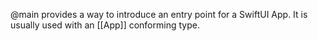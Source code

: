 @main provides a way to introduce an entry point for a SwiftUI App. It is usually used with an [[App]] conforming type.